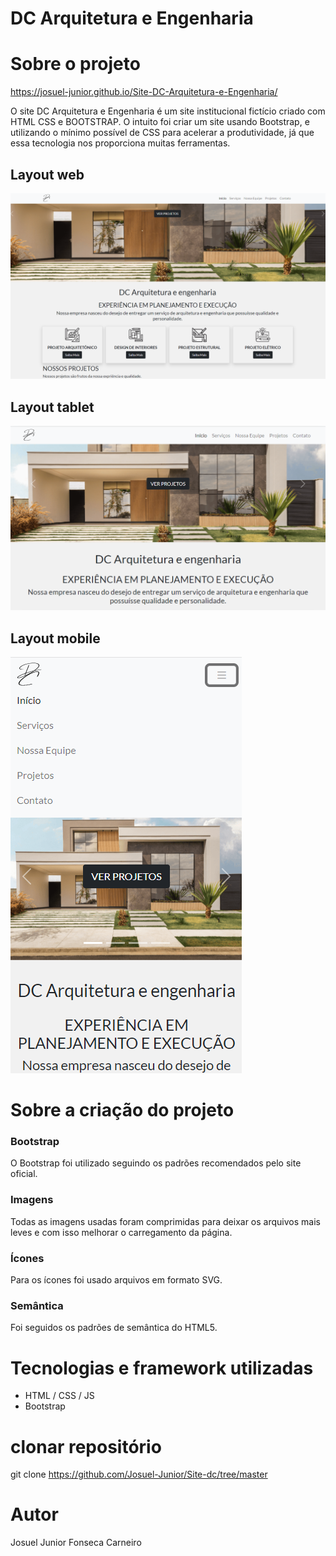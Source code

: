 # DC Arquitetura e Engenharia 

# Sobre o projeto

https://josuel-junior.github.io/Site-DC-Arquitetura-e-Engenharia/

O site DC Arquitetura e Engenharia é um site institucional fictício criado com HTML CSS e BOOTSTRAP. 
O intuito foi criar um site usando Bootstrap, e utilizando o mínimo possível de CSS para acelerar a produtividade, já que essa tecnologia nos proporciona muitas ferramentas.


## Layout web
![Web 1](https://github.com/Josuel-Junior/projects-images/blob/master/image%20DC-Arquitetura-Engenharia/Layout-web.PNG?raw=true)


## Layout tablet
![Tablet 1](https://github.com/Josuel-Junior/projects-images/blob/master/image%20DC-Arquitetura-Engenharia/Layout-tablet.PNG?raw=true)

## Layout mobile

![Tablet 1](https://github.com/Josuel-Junior/projects-images/blob/master/image%20DC-Arquitetura-Engenharia/Layout-mobile.PNG?raw=true)

# Sobre a criação do projeto

### Bootstrap
O Bootstrap foi utilizado seguindo os padrões recomendados pelo site oficial.

### Imagens
Todas as imagens usadas foram comprimidas para deixar os arquivos mais leves e com isso melhorar o carregamento da página.

### Ícones
Para os ícones foi usado arquivos em formato SVG.

### Semântica 
Foi seguidos os padrões de semântica do HTML5.


# Tecnologias e framework utilizadas
- HTML / CSS / JS
- Bootstrap



# clonar repositório
git clone https://github.com/Josuel-Junior/Site-dc/tree/master


# Autor

Josuel Junior Fonseca Carneiro


